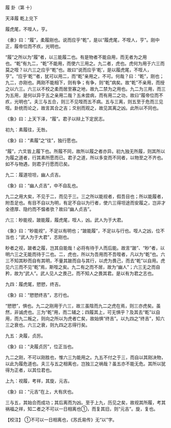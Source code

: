 履 卦（第 十）

天泽履 乾上兑下

履虎尾，不咥人，亨。

《彖》曰：“履”，柔履刚也。说而应乎“乾”，是以“履虎尾，不咥人，亨”。刚中正，履帝位而不疚，光明也。

“履”之所以为“履”者，以三能履二也。有是物者不能自用，而无者为之用也。“乾”有九二，“乾”不能用，而使六三用之。九二者，虎也。虎何为用于六三而莫之咥？以六三之应乎“乾”也。故曰“说而应乎‘乾’，是以履虎尾，不咥人，亨”。“应乎‘乾’”者，犹可以用二，而“乾”亲用之，不可。何哉？曰：“乾”，刚也；九二，亦刚也。两刚不能相下，则有争；有争，则“乾”病矣。故“乾”不亲用，而授之以六三。六三以不校之柔而居至寡之地，故九二禁为之用也。九二为三用，而三为五用，是何以异于五之亲用二哉？五未尝病，而有用二之功，故曰“履帝位而不疚，光明也”。夫三与五合，则三不见咥而五不病。五与三离，则五至于危而三见咥。卦统而论之，故言其合之吉；爻别而观之，故见其离之凶。此所以不同也。

《象》曰：上天下泽，“履”。君子以辩上下定民志。

初九：素履往，无咎。

《象》曰：“素履”之“往”，独行愿也。

“履”，六爻皆上履下也。所履不同，故所以履之者亦异。初九独无所履，则其所以为履之道者，行其素所愿而已。君子之道，所以多变而不同者，以物至之不齐也。如不与物遇，则君子行愿而已矣。

九二：履道坦坦，幽人贞吉。

《象》曰：“幽人贞吉”，中不自乱也。

九二之用大矣，不见于二，而见于三。三之所以能视者，假吾目也；所以能履者，附吾足也。有目不自以为明，有足不自以为行者，使六三得坦途而安履之，岂非才全德厚、隐约而不愠者欤？故曰“幽人贞吉”。

六三：眇能视，跛能履，履虎尾，咥人，凶。武人为于大君。

《象》曰：“眇能视”，不足以有明也；“跛能履”，不足以与行也。咥人之凶，位不当也；“武人为于大君”，志刚也。

眇者之视，跛者之履，岂其自能哉！必将有待于人而后能。故言“跛”、“眇”者，以明六三之无能而待于二也。二，虎也，所以为吾用而不吾咥者，凡以为“乾”也。六三不知其眇而自有其明，不量其跛而自与其行，以虎为畏己，而去“乾”以自用。虎见六三而不见“乾”焉，斯咥之矣。九二有之而不居，故为“幽人”；六三无之而自矜，故为“武人”。武人见人之畏己，而不知人之畏其君。是以有为君之志也。

九四：履虎尾，愬愬，终吉。

《象》曰：“愬愬终吉”，志行也。

“愬愬”，惧也。九二之刚用于六三，故三虽陰而九二之虎在焉，则三亦虎矣。虽然，非诚虎也。三为“乾”用，而二辅之；四履其上，可无惧乎？及其去“乾”以自用，而九二叛之，则向之所以为虎者亡矣，故始惧“终吉”。以九四之“终吉”，知六三之衰也。六三之衰，则九四之志得行矣。

九五：夬履，贞厉。

《象》曰：“夬履贞厉”，位正当也。

九二之刚，不可以刚胜也，惟六三为能用之。九五不付之于三，而自以其刚决物，以此为履危道也。夫三与五之相离也，岂独三之祸哉？虽五亦不能无危。其所以犹得为正者，以其位君也。

上九：视履，考祥，其旋，元吉。

《象》曰：“元吉”在上，大有庆也。

三与五，其始合而成功；其后离而为凶。至于上九，历见之矣，故视其所履，考其祸福之祥，知二者之不可以一日相离也①，而复其旧，则“元吉”。旋，复也。

【校注】 ①不可以一日相离也，《苏氏易传》无“以”字。

